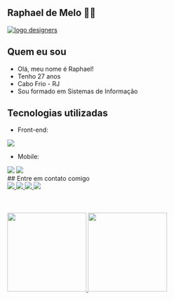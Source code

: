 ## Raphael de Melo 👨‍💻

<div><a href='https://www.hit-counts.com/'><img src='http://www.hit-counts.com/counter.php?t=MTQ2MTA2MA==' border='0' alt='logo designers'></a></div>

## Quem eu sou

- Olá, meu nome é Raphael! <br>
- Tenho 27 anos <br>
- Cabo Frio - RJ<br>
- Sou formado em Sistemas de Informação

## Tecnologias utilizadas

- Front-end: <br>

 <img src="https://img.shields.io/badge/React-20232A?style=for-the-badge&logo=react&logoColor=61DAFB" />
 
- Mobile:<br>
<div>
<img src="https://img.shields.io/badge/React_Native-20232A?style=for-the-badge&logo=react&logoColor=61DAFB"/>
<img src="https://img.shields.io/badge/Expo-1B1F23?style=for-the-badge&logo=expo&logoColor=white" />
<div>
## Entre em contato comigo

<div>

  <a href="https://www.linkedin.com/in/raphaeldemelo/" alt="LinkedIn" target="_blank">
    <img src="https://img.shields.io/badge/LinkedIn-0077B5?style=for-the-badge&logo=linkedin&logoColor=white" />
  </a>
  
  <a href="https://www.instagram.com/raphaeldemelo_/" alt="Instagram" target="_blank">
    <img src="https://img.shields.io/badge/Instagram-E4405F?style=for-the-badge&logo=instagram&logoColor=white" />
  </a>
  

  <a href="mailto:raphaeldemelosoares@hotmail.com">
    <img src="https://img.shields.io/badge/Microsoft_Outlook-0078D4?style=for-the-badge&logo=microsoft-outlook&logoColor=white">
  </a>
  
<a href="https://web.whatsapp.com/send?phone=+5521993509588" alt="WhatsApp" target="_blank">
    <img src="https://img.shields.io/badge/WhatsApp-25D366?style=for-the-badge&logo=whatsapp&logoColor=white" />
  </a>

  </div>
  
  <br>
  <br>
  <br>


<div>
  <a href="https://github.com/raphaeldemelo">
  <img height="180em" src="https://github-readme-stats.vercel.app/api?username=raphaeldemelo&show_icons=true&theme=dark&include_all_commits=true&count_private=true"/>
  <img height="180em" src="https://github-readme-stats.vercel.app/api/top-langs/?username=raphaeldemelo&layout=compact&langs_count=7&theme=dark"/>
</div>
